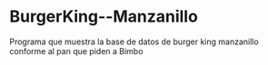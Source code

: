 # BurgerKing--Manzanillo
Programa que muestra la base de datos de burger king manzanillo conforme al pan que piden a Bimbo
